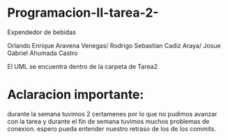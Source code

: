 # Programacion-II-tarea-2-
Expendedor de bebidas

Orlando Enrique Aravena Venegas/
Rodrigo Sebastian Cadiz Araya/
Josue Gabriel Ahumada Castro

El UML se encuentra dentro de la carpeta de Tarea2


# Aclaracion importante:
durante la semana tuvimos 2 certamenes por lo que no pudimos avanzar con la tarea y durante el fin de semana tuvimos muchos problemas de conexion.
espero pueda entender nuestro retraso de los de los commits.
